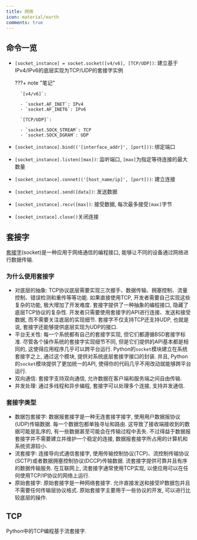 ```yaml
---
title: 网络
icon: material/earth
comments: true
---
```


## 命令一览

- `[socket_instance] = socket.socket([v4/v6], [TCP/UDP])`: 建立基于IPv4/IPv6的底层实现为TCP/UDP的套接字实例

    ???+ note "笔记"

        `[v4/v6]`: 

        - `socket.AF_INET`: IPv4
        - `socket.AF_INET6`: IPv6

        `[TCP/UDP]`: 

        - `socket.SOCK_STREAM`: TCP
        - `socket.SOCK_DGRAM`: UDP

- `[socket_instance].bind(('[interface_addr]', [port]))`: 绑定端口
- `[socket_instance].listen([max])`: 监听端口, `[max]`为指定等待连接的最大数量
- `[socket_instance].connet(('[host_name/ip]', [port]))`: 建立连接
- `[socket_instance].send([data])`: 发送数据
- `[socket_instance].recv([max])`: 接受数据, 每次最多接受`[max]`字节
- `[socket_instace].close()`关闭连接


## 套接字

[套接字](https://zh.wikipedia.org/zh-cn/%E7%B6%B2%E8%B7%AF%E6%8F%92%E5%BA%A7)(socket)是一种应用于网络通信的编程接口, 能够让不同的设备通过网络进行数据传输. 

### 为什么使用套接字

- 对底层的抽象: TCP协议底层需要实现三次握手、数据传输、拥塞控制、流量控制、错误检测和重传等等功能. 如果直接使用TCP, 开发者需要自己实现这些复杂的功能, 极大增加了开发难度. 套接字提供了一种抽象的编程接口, 隐藏了底层TCP协议的复杂性. 开发者只需要使用套接字的API进行连接、发送和接受数据, 而不需要关注底层的实现细节. 套接字不仅支持TCP还支持UDP, 也就是说, 套接字还能够提供底层实现为UDP的接口. 
- 平台无关性: 每一个系统都有自己的套接字实现, 但它们都遵循BSD套接字标准. 尽管各个操作系统的套接字实现细节不同, 但是它们提供的API基本都是相同的, 这使得应用程序几乎可以跨平台运行. Python的`socket`模块建立在系统套接字之上, 通过这个模块, 提供对系统底层套接字接口的封装. 并且, Python的`socket`模块提供了更加统一的API, 使得你的代码几乎不用改动就能够跨平台运行.
- 双向通信: 套接字支持双向通信, 允许数据在客户端和服务端之间自由传输.
- 并发处理: 通过多线程和异步编程, 套接字可以处理多个连接, 支持并发通信.

### 套接字类型

- 数据包套接字: 数据报套接字是一种无连套接字接字, 使用用户数据报协议(UDP)传输数据. 每一个数据包都单独寻址和路由. 这导致了接收端接收到的数据可能是乱序的, 有一些数据甚至可能会在传输过程中丢失. 不过得益于数据报套接字并不需要建立并维护一个稳定的连接, 数据报套接字所占用的计算机和系统资源较小. 
- 流套接字: 连接导向式通信套接字, 使用传输控制协议(TCP)、流控制传输协议(SCTP)或者数据拥塞控制协议(DCCP)传输数据. 流套接字提供可靠并且有序的数据传输服务. 在互联网上, 流套接字通常使用TCP实现, 以便应用可以在任何使用TCP/IP协议的网络上运行. 
- 原始套接字: 原始套接字是一种网络套接字. 允许直接发送和接受IP数据包并且不需要任何传输层协议格式. 原始套接字主要用于一些协议的开发, 可以进行比较底层的操作. 

## TCP

Python中的TCP编程基于流套接字. 
    
[^1]: 網路插座. (2022). In 维基百科，自由的百科全书. https://zh.wikipedia.org/w/index.php?title=%E7%B6%B2%E8%B7%AF%E6%8F%92%E5%BA%A7&oldid=70060117
[^2]: TCP编程. (n.d.). Retrieved June 16, 2024, from https://www.liaoxuefeng.com/wiki/1016959663602400/1017788916649408
[^3]: UDP编程. (n.d.). Retrieved June 16, 2024, from https://www.liaoxuefeng.com/wiki/1016959663602400/1017790181885952